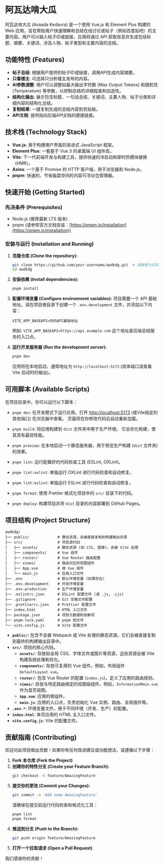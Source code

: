 # 阿瓦达啃大瓜

阿瓦达啃大瓜 (Avaada Kedavra) 是一个使用 Vue.js 和 Element Plus 构建的 Web 应用，旨在帮助用户快速理解和总结在线讨论或帖子（例如百度贴吧）的主要内容。用户可以输入帖子ID或链接，应用将通过 API 获取信息并生成包括标题、摘要、关键词、涉及人物、帖子类型和主要内容的总结。

## 功能特性 (Features)

- **帖子总结**: 根据用户提供的帖子ID或链接，调用API生成内容摘要。
- **只看楼主**: 可选择只分析楼主发布的内容。
- **AI参数调整**: 用户可以调整如最大输出字符数 (Max Output Tokens) 和随机性 (Temperature) 等参数，以控制总结的详细程度和创造性。
- **结构化输出**: 展示包含标题、一句话总结、关键词、主要人物、帖子分类和详细内容的结构化总结。
- **复制结果**: 一键复制生成的总结内容到剪贴板。
- **API文档**: 提供指向后端API文档的便捷链接。

## 技术栈 (Technology Stack)

- **Vue.js**: 用于构建用户界面的渐进式 JavaScript 框架。
- **Element Plus**: 一套基于 Vue 3 的桌面端 UI 组件库。
- **Vite**: 下一代前端开发与构建工具，提供快速的冷启动和即时热模块替换（HMR）。
- **Axios**: 一个基于 Promise 的 HTTP 客户端，用于浏览器和 Node.js。
- **pnpm**: 快速的、节省磁盘空间的内容可寻址包管理器。

## 快速开始 (Getting Started)

### 先决条件 (Prerequisites)

- Node.js (推荐最新 LTS 版本)
- pnpm (请参照官方文档安装：[https://pnpm.io/installation](https://pnpm.io/installation))

### 安装与运行 (Installation and Running)

1.  **克隆仓库 (Clone the repository):**
    ```bash
    git clone https://github.com/your-username/awdkdg.git  # 请替换为实际的仓库地址
    cd awdkdg
    ```

2.  **安装依赖 (Install dependencies):**
    ```bash
    pnpm install
    ```

3.  **配置环境变量 (Configure environment variables):**
    项目需要一个 API 基础地址。请在项目根目录下创建一个 `.env.development` 文件，并添加以下内容：
    ```env
    VITE_APP_BASEAPI=你的API基础地址
    ```
    例如: `VITE_APP_BASEAPI=https://api.example.com`
    这个地址是后端总结服务的入口点。

4.  **运行开发服务器 (Run the development server):**
    ```bash
    pnpm dev
    ```
    应用将在本地启动，通常地址为 `http://localhost:5173` (具体端口请查看 Vite 启动时的输出)。

## 可用脚本 (Available Scripts)

在项目目录中，你可以运行以下脚本：

-   `pnpm dev`:
    在开发模式下运行应用。打开 [http://localhost:5173](http://localhost:5173) (或Vite指定的其他端口) 在浏览器中查看。
    页面将在你修改代码后自动重新加载。

-   `pnpm build`:
    将应用构建到 `dist` 文件夹中用于生产环境。
    它会优化构建，使其具有最佳性能。

-   `pnpm preview`:
    在本地启动一个静态服务器，用于预览生产构建 (`dist` 文件夹) 的效果。

-   `pnpm lint`:
    运行配置好的代码检查工具 (ESLint, OXLint)。

-   `pnpm lint:oxlint`:
    单独运行 OXLint 进行代码检查和自动修复。

-   `pnpm lint:eslint`:
    单独运行 ESLint 进行代码检查和自动修复。

-   `pnpm format`:
    使用 Prettier 格式化项目中的 `src/` 目录下的代码。

-   `pnpm deploy`:
    构建项目并将 `dist` 目录的内容部署到 GitHub Pages。

## 项目结构 (Project Structure)

```
awdkdg/
├── public/             # 静态资源，会被直接复制到构建输出目录
├── src/                # 项目源代码
│   ├── assets/         # 静态资源 (如 CSS, 图像)，会被 Vite 处理
│   ├── components/     # Vue 组件
│   ├── router/         # Vue Router 路由配置
│   ├── views/          # 路由对应的视图组件
│   ├── App.vue         # 根 Vue 组件
│   └── main.js         # 应用入口文件
├── .env                # 默认环境变量 (如果存在)
├── .env.development    # 开发环境变量
├── .env.production     # 生产环境变量
├── .eslintrc.json      # ESLint 配置文件 (或 .js, .cjs)
├── .gitignore          # Git 忽略文件配置
├── .prettierrc.json    # Prettier 配置文件
├── index.html          # HTML 入口文件
├── package.json        # 项目元数据和依赖项
├── pnpm-lock.yaml      # pnpm 锁文件
└── vite.config.js      # Vite 配置文件
```

-   **`public/`**: 包含不会被 Webpack 或 Vite 处理的静态资源。它们会被直接复制到最终的构建输出目录中。
-   **`src/`**: 项目的核心代码。
    -   **`assets/`**: 存放如全局 CSS、字体文件或图片等资源，这些资源会被 Vite 构建系统处理和优化。
    -   **`components/`**: 存放可复用的 Vue 组件。例如，布局组件 `DefaultLayout.vue`。
    -   **`router/`**: 包含 Vue Router 的配置 (`index.js`)，定义了应用的路由规则。
    -   **`views/`**: 存放与特定路由绑定的视图级组件。例如，`InformationMain.vue` 作为首页视图。
    -   **`App.vue`**: 应用的根组件。
    -   **`main.js`**: 应用的入口点，负责初始化 Vue 实例、路由、全局插件等。
-   **`.env.*`**: 环境变量文件，用于不同环境（开发、生产）的配置。
-   **`index.html`**: 单页应用的 HTML 主入口文件。
-   **`vite.config.js`**: Vite 的配置文件。

## 贡献指南 (Contributing)

欢迎对此项目做出贡献！如果你有任何改进建议或功能想法，请遵循以下步骤：

1.  **Fork 本仓库 (Fork the Project)**
2.  **创建你的特性分支 (Create your Feature Branch):**
    ```bash
    git checkout -b feature/AmazingFeature
    ```
3.  **提交你的更改 (Commit your Changes):**
    ```bash
    git commit -m 'Add some AmazingFeature'
    ```
    请确保在提交前运行代码检查和格式化工具：
    ```bash
    pnpm lint
    pnpm format
    ```
4.  **推送到分支 (Push to the Branch):**
    ```bash
    git push origin feature/AmazingFeature
    ```
5.  **打开一个拉取请求 (Open a Pull Request)**

我们感谢你的贡献！
